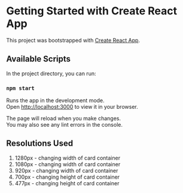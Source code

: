 # Getting Started with Create React App

This project was bootstrapped with [Create React App](https://github.com/facebook/create-react-app).

## Available Scripts

In the project directory, you can run:

### `npm start`

Runs the app in the development mode.\
Open [http://localhost:3000](http://localhost:3000) to view it in your browser.

The page will reload when you make changes.\
You may also see any lint errors in the console.

## Resolutions Used

1. 1280px - changing width of card container
2. 1080px - changing width of card container
3. 920px - changing width of card container
4. 700px - changing height of card container
5. 477px - changing height of card container


